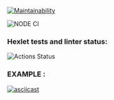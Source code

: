 [![Maintainability](https://api.codeclimate.com/v1/badges/099d6254d37dbb3e28a2/maintainability)](https://codeclimate.com/github/Foppp/frontend-project-lvl2/maintainability)


![NODE CI](https://github.com/actions/hello-world/workflows/Greet%20Everyone/badge.svg)
### Hexlet tests and linter status:
![Actions Status](/workflows/hexlet-check/badge.svg)

### EXAMPLE :

[![asciicast](https://asciinema.org/a/Edv7YPfR3CsQ4nAKgrG5761ED.svg)](https://asciinema.org/a/Edv7YPfR3CsQ4nAKgrG5761ED)